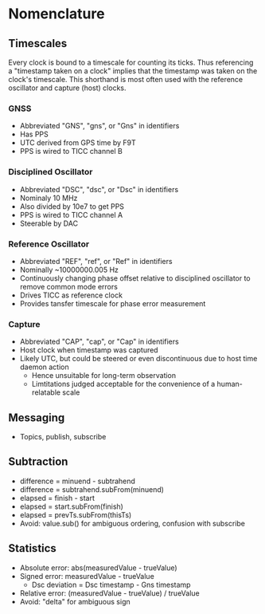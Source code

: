 # Nomenclature

## Timescales

Every clock is bound to a timescale for counting its ticks.
Thus referencing a "timestamp taken on a clock" implies that the
timestamp was taken on the clock's timescale.
This shorthand is most often used with the reference oscillator and
capture (host) clocks.

### GNSS

* Abbreviated "GNS", "gns", or "Gns" in identifiers
* Has PPS
* UTC derived from GPS time by F9T
* PPS is wired to TICC channel B

### Disciplined Oscillator

* Abbreviated "DSC", "dsc", or "Dsc" in identifiers
* Nominaly 10 MHz
* Also divided by 10e7 to get PPS
* PPS is wired to TICC channel A
* Steerable by DAC

### Reference Oscillator

* Abbreviated "REF", "ref", or "Ref" in identifiers
* Nominally ~10000000.005 Hz
* Continuously changing phase offset relative to disciplined oscillator to
  remove common mode errors
* Drives TICC as reference clock
* Provides tansfer timescale for phase error measurement

### Capture

* Abbreviated "CAP", "cap", or "Cap" in identifiers
* Host clock when timestamp was captured
* Likely UTC, but could be steered or even discontinuous due to host time daemon action
  * Hence unsuitable for long-term observation
  * Limtitations judged acceptable for the convenience of a human-relatable scale

## Messaging

* Topics, publish, subscribe

## Subtraction

* difference = minuend - subtrahend
* difference = subtrahend.subFrom(minuend)
* elapsed = finish - start
* elapsed = start.subFrom(finish)
* elapsed = prevTs.subFrom(thisTs)
* Avoid: value.sub() for ambiguous ordering, confusion with subscribe

## Statistics

* Absolute error: abs(measuredValue - trueValue)
* Signed error: measuredValue - trueValue
  * Dsc deviation = Dsc timestamp - Gns timestamp
* Relative error: (measuredValue - trueValue) / trueValue
* Avoid: "delta" for ambiguous sign
